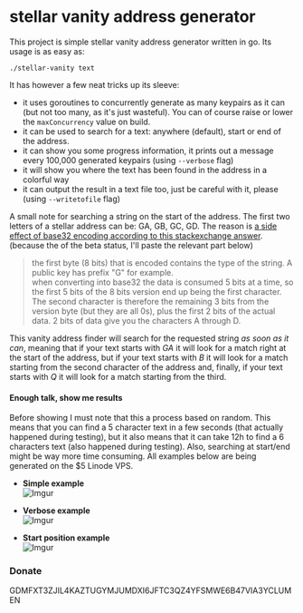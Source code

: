 stellar vanity address generator
====

This project is simple stellar vanity address generator written in go. Its usage is as easy as:
```
./stellar-vanity text
```
It has however a few neat tricks up its sleeve: 
 - it uses goroutines to concurrently generate as many keypairs as it can (but not too many, as it's just wasteful). You can of course raise or lower the `maxConcurrency` value on build. 
 - it can be used to search for a text: anywhere (default), start or end of the address.
 - it can show you some progress information, it prints out a message every 100,000 generated keypairs (using `--verbose` flag)
 - it will show you where the text has been found in the address in a colorful way
 - it can output the result in a text file too, just be careful with it, please (using `--writetofile` flag)

A small note for searching a string on the start of the address. The first two letters of a stellar address can be: GA, GB, GC, GD. The reason is [a side effect of base32 encoding according to this stackexchange answer](https://stellar.stackexchange.com/questions/371/does-the-second-letter-of-the-public-address-having-any-meaning-since-it-only-ap). (because the of the beta status, I'll paste the relevant part below)

> the first byte (8 bits) that is encoded contains the type of the string. A public key has prefix "G" for example.  
> when converting into base32 the data is consumed 5 bits at a time, so the first 5 bits of the 8 bits version end up being the first character. The second character is therefore the remaining 3 bits from the version byte (but they are all 0s), plus the first 2 bits of the actual data. 2 bits of data give you the characters A through D.

This vanity address finder will search for the requested string _as soon as it can_, meaning that if your text starts with *GA* it will look for a match right at the start of the address, but if your text starts with *B* it will look for a match starting from the second character of the address and, finally, if your text starts with *Q* it will look for a match starting from the third.

#### Enough talk, show me results

Before showing I must note that this a process based on random. This means that you can find a 5 character text in a few seconds (that actually happened during testing), but it also means that it can take 12h to find a 6 characters text (also happened during testing). Also, searching at start/end might be way more time consuming. All examples below are being generated on the $5 Linode VPS.

 - **Simple example**  
![Imgur](https://i.imgur.com/mcgpfXw.png)

 - **Verbose example**  
![Imgur](https://i.imgur.com/e0WMFyc.png)

 - **Start position example**  
![Imgur](https://i.imgur.com/Py5sxGq.png)

### Donate

GDMFXT3ZJIL4KAZTUGYMJUMDXI6JFTC3QZ4YFSMWE6B47VIA3YCLUMEN